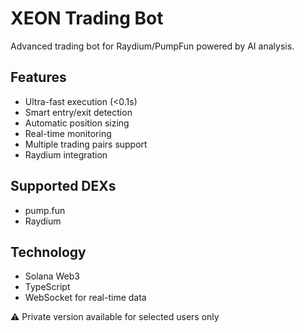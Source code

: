 # XEON Trading Bot
Advanced trading bot for Raydium/PumpFun powered by AI analysis.

## Features
- Ultra-fast execution (<0.1s)
- Smart entry/exit detection
- Automatic position sizing
- Real-time monitoring
- Multiple trading pairs support
- Raydium integration

## Supported DEXs
- pump.fun
- Raydium

## Technology
- Solana Web3
- TypeScript
- WebSocket for real-time data

⚠️ Private version available for selected users only
